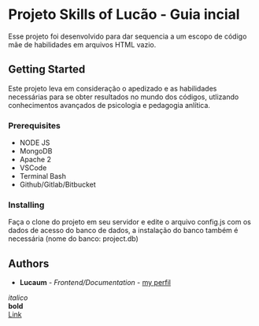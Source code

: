 # Projeto Skills of Lucão - Guia incial

Esse projeto foi desenvolvido para dar sequencia a um escopo de código mãe de habilidades em arquivos HTML vazio.

## Getting Started

Este projeto leva em consideração o apedizado e as habilidades necessárias para se obter resultados no mundo dos códigos, utlizando conhecimentos avançados de psicologia e pedagogia anlítica.

### Prerequisites

* NODE JS
* MongoDB
* Apache 2
* VSCode
* Terminal Bash
* Github/Gitlab/Bitbucket


### Installing

Faça o clone do projeto em seu servidor e edite o arquivo config.js com os dados de acesso do banco de dados, a instalação do banco também é necessária (nome do banco: project.db)


## Authors

* **Lucaum** - *Frontend/Documentation* - [my perfil](https://github.com/LGondin)

*italico*  
**bold**  
[Link](https://github.com/who???)